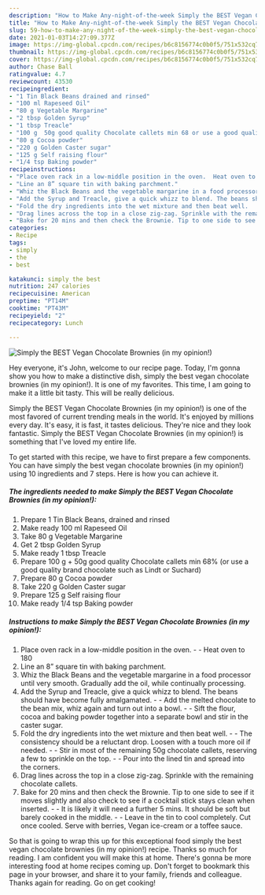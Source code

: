 ```yaml
---
description: "How to Make Any-night-of-the-week Simply the BEST Vegan Chocolate Brownies (in my opinion!)"
title: "How to Make Any-night-of-the-week Simply the BEST Vegan Chocolate Brownies (in my opinion!)"
slug: 59-how-to-make-any-night-of-the-week-simply-the-best-vegan-chocolate-brownies-in-my-opinion
date: 2021-01-03T14:27:09.377Z
image: https://img-global.cpcdn.com/recipes/b6c8156774c0b0f5/751x532cq70/simply-the-best-vegan-chocolate-brownies-in-my-opinion-recipe-main-photo.jpg
thumbnail: https://img-global.cpcdn.com/recipes/b6c8156774c0b0f5/751x532cq70/simply-the-best-vegan-chocolate-brownies-in-my-opinion-recipe-main-photo.jpg
cover: https://img-global.cpcdn.com/recipes/b6c8156774c0b0f5/751x532cq70/simply-the-best-vegan-chocolate-brownies-in-my-opinion-recipe-main-photo.jpg
author: Chase Ball
ratingvalue: 4.7
reviewcount: 43530
recipeingredient:
- "1 Tin Black Beans drained and rinsed"
- "100 ml Rapeseed Oil"
- "80 g Vegetable Margarine"
- "2 tbsp Golden Syrup"
- "1 tbsp Treacle"
- "100 g  50g good quality Chocolate callets min 68 or use a good quality brand chocolate such as Lindt or Suchard"
- "80 g Cocoa powder"
- "220 g Golden Caster sugar"
- "125 g Self raising flour"
- "1/4 tsp Baking powder"
recipeinstructions:
- "Place oven rack in a low-middle position in the oven.  Heat oven to 180"
- "Line an 8” square tin with baking parchment."
- "Whiz the Black Beans and the vegetable margarine in a food processor until very smooth. Gradually add the oil, while continually processing."
- "Add the Syrup and Treacle, give a quick whizz to blend. The beans should have become fully amalgamated.  Add the melted chocolate to the bean mix, whiz again and turn out into a bowl.  Sift the flour, cocoa and baking powder together into a separate bowl and stir in the caster sugar."
- "Fold the dry ingredients into the wet mixture and then beat well.   The consistency should be a reluctant drop. Loosen with a touch more oil if needed.   Stir in most of the remaining 50g chocolate callets, reserving a few to sprinkle on the top.  Pour into the lined tin and spread into the corners."
- "Drag lines across the top in a close zig-zag. Sprinkle with the remaining chocolate callets."
- "Bake for 20 mins and then check the Brownie. Tip to one side to see if it moves slightly and also check to see if a cocktail stick stays clean when inserted.  It is likely it will need a further 5 mins. It should be soft but barely cooked in the middle.  Leave in the tin to cool completely. Cut once cooled. Serve with berries, Vegan ice-cream or a toffee sauce."
categories:
- Recipe
tags:
- simply
- the
- best

katakunci: simply the best 
nutrition: 247 calories
recipecuisine: American
preptime: "PT14M"
cooktime: "PT43M"
recipeyield: "2"
recipecategory: Lunch

---
```



![Simply the BEST Vegan Chocolate Brownies (in my opinion!)](https://img-global.cpcdn.com/recipes/b6c8156774c0b0f5/751x532cq70/simply-the-best-vegan-chocolate-brownies-in-my-opinion-recipe-main-photo.jpg)

Hey everyone, it's John, welcome to our recipe page. Today, I'm gonna show you how to make a distinctive dish, simply the best vegan chocolate brownies (in my opinion!). It is one of my favorites. This time, I am going to make it a little bit tasty. This will be really delicious.



Simply the BEST Vegan Chocolate Brownies (in my opinion!) is one of the most favored of current trending meals in the world. It's enjoyed by millions every day. It's easy, it is fast, it tastes delicious. They're nice and they look fantastic. Simply the BEST Vegan Chocolate Brownies (in my opinion!) is something that I've loved my entire life.


To get started with this recipe, we have to first prepare a few components. You can have simply the best vegan chocolate brownies (in my opinion!) using 10 ingredients and 7 steps. Here is how you can achieve it.

<!--inarticleads1-->

##### The ingredients needed to make Simply the BEST Vegan Chocolate Brownies (in my opinion!):

1. Prepare 1 Tin Black Beans, drained and rinsed
1. Make ready 100 ml Rapeseed Oil
1. Take 80 g Vegetable Margarine
1. Get 2 tbsp Golden Syrup
1. Make ready 1 tbsp Treacle
1. Prepare 100 g + 50g good quality Chocolate callets min 68% (or use a good quality brand chocolate such as Lindt or Suchard)
1. Prepare 80 g Cocoa powder
1. Take 220 g Golden Caster sugar
1. Prepare 125 g Self raising flour
1. Make ready 1/4 tsp Baking powder




<!--inarticleads2-->

##### Instructions to make Simply the BEST Vegan Chocolate Brownies (in my opinion!):

1. Place oven rack in a low-middle position in the oven. -  - Heat oven to 180
1. Line an 8” square tin with baking parchment.
1. Whiz the Black Beans and the vegetable margarine in a food processor until very smooth. Gradually add the oil, while continually processing.
1. Add the Syrup and Treacle, give a quick whizz to blend. The beans should have become fully amalgamated. -  - Add the melted chocolate to the bean mix, whiz again and turn out into a bowl. -  - Sift the flour, cocoa and baking powder together into a separate bowl and stir in the caster sugar.
1. Fold the dry ingredients into the wet mixture and then beat well.  -  - The consistency should be a reluctant drop. Loosen with a touch more oil if needed.  -  - Stir in most of the remaining 50g chocolate callets, reserving a few to sprinkle on the top. -  - Pour into the lined tin and spread into the corners.
1. Drag lines across the top in a close zig-zag. Sprinkle with the remaining chocolate callets.
1. Bake for 20 mins and then check the Brownie. Tip to one side to see if it moves slightly and also check to see if a cocktail stick stays clean when inserted. -  - It is likely it will need a further 5 mins. It should be soft but barely cooked in the middle. -  - Leave in the tin to cool completely. Cut once cooled. Serve with berries, Vegan ice-cream or a toffee sauce.




So that is going to wrap this up for this exceptional food simply the best vegan chocolate brownies (in my opinion!) recipe. Thanks so much for reading. I am confident you will make this at home. There's gonna be more interesting food at home recipes coming up. Don't forget to bookmark this page in your browser, and share it to your family, friends and colleague. Thanks again for reading. Go on get cooking!
